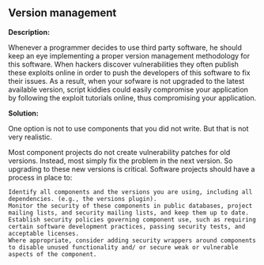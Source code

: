 
Version management
-------


**Description:**

Whenever a programmer decides to use third party software, he should keep an eye implementing a proper version management 
methodology for this software. When hackers discover vulnerabilities they often publish these exploits online in order to push
the developers of this software to fix their issues. As a result, when your sofware is not upgraded to the latest 
available version, script kiddies could easily compromise your application by following the exploit tutorials online, thus
compromising your application.


**Solution:**

One option is not to use components that you did not write. But that is not very realistic.

Most component projects do not create vulnerability patches for old versions. Instead, most simply fix the problem in the next version. So upgrading to these new versions is critical. Software projects should have a process in place to:

    Identify all components and the versions you are using, including all dependencies. (e.g., the versions plugin).
    Monitor the security of these components in public databases, project mailing lists, and security mailing lists, and keep them up to date.
    Establish security policies governing component use, such as requiring certain software development practices, passing security tests, and acceptable licenses.
    Where appropriate, consider adding security wrappers around components to disable unused functionality and/ or secure weak or vulnerable aspects of the component.
	